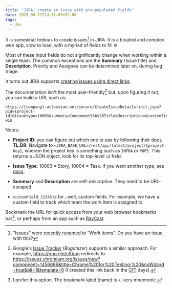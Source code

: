 ```yaml
---
title: "JIRA: create an issue with pre-populated fields"
date: 2025-08-11T14:31:09+02:00
tags:
  - dev
---
```


It is somewhat tedious to create issues[^1] in JIRA. It is a bloated and complex web
app, slow to load, with a myriad of fields to fill in.

Most of these input fields do not significantly change when working within a
single team. The common exceptions are the **Summary** (Issue title) and
**Description**. Priority and Assignee can be determined later on, during bug
triage.

It turns out JIRA supports [creating issues using direct links](https://confluence.atlassian.com/jirakb/how-to-create-issues-using-direct-html-links-in-jira-159474.html).

The documentation isn't the most user-friendly[^3] but, upon figuring it out, you
can build a URL such as:

```
https://{company}.atlassian.net/secure/CreateIssueDetails!init.jspa?pid={project-id}&issuetype=10003&summary=Component%3A%20Title&description=&customfield_10249=SRE&labels=quick-win
```

Notes:

- **Project ID**: you can figure out which one to use by following their
  [docs](https://support.atlassian.com/jira/kb/how-to-get-the-id-of-a-jira-project-from-a-web-browser/).
  **TL;DR**: Navigate to `<JIRA_BASE_URL>/rest/api/latest/project/{project-key}`, wherein
  the project key is something such as `INFRA` or `POPS`. This returns a JSON
  object, look for its top-level `id` field.

- **Issue Type**: 10003 = Story, 10004 = Task. If you want another type, see
  [docs](https://support.atlassian.com/jira/kb/finding-the-id-for-issue-types-in-jira-server-or-data-center/).

- **Summary** and **Description** are self-descriptive. They need to be URL-escaped.

- `customfield_12345` is for...well, custom fields. For example, we have a
  custom field to track which team the work item is assigned to.

Bookmark the URL for quick access from your web browser bookmarks bar[^2], or
perhaps from an app such as [RayCast](https://www.raycast.com/).


[^1]: "Issues" were [recently
    renamed](https://community.atlassian.com/forums/Jira-articles/It-s-here-Work-is-the-new-collective-term-for-all-items-you/ba-p/2954892)
    to "Work items". Do you have an issue with this?

[^2]: I prefer this option. The bookmark label (name) is `+`, very mnemonic.

[^3]: Google's [Issue Tracker](https://developers.google.com/issue-tracker/guides/access-ui) (_Buganizer_) supports a similar approach. For example, https://goo.gle/cftbug redirects to https://issues.chromium.org/issues/new?component=1456689&title=Chrome%20for%20Testing:%20&noWizard=true&pli=1&template=0 (I created this link back in the [CfT](https://goo.gle/chrome-for-testing) days).
